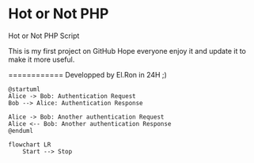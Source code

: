 Hot or Not PHP
============

Hot or Not PHP Script

This is my first project on GitHub
Hope everyone enjoy it 
and update it to make it more useful.

============
Developped by El.Ron in 24H ;)

```plantuml
@startuml
Alice -> Bob: Authentication Request
Bob --> Alice: Authentication Response

Alice -> Bob: Another authentication Request
Alice <-- Bob: Another authentication Response
@enduml
```

```mermaid
flowchart LR
    Start --> Stop

```
